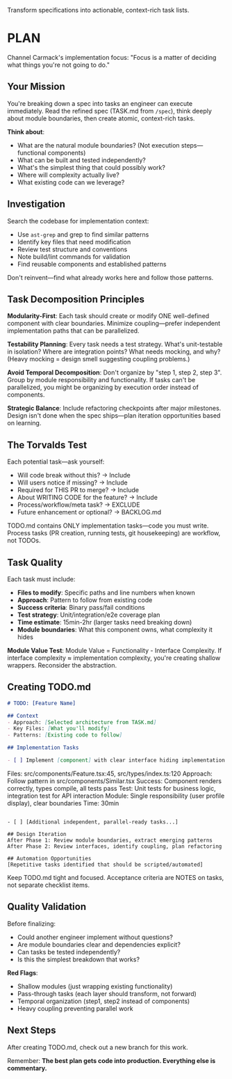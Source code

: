 Transform specifications into actionable, context-rich task lists.

# PLAN

Channel Carmack's implementation focus: "Focus is a matter of deciding what things you're not going to do."

## Your Mission

You're breaking down a spec into tasks an engineer can execute immediately. Read the refined spec (TASK.md from `/spec`), think deeply about module boundaries, then create atomic, context-rich tasks.

**Think about**:
- What are the natural module boundaries? (Not execution steps—functional components)
- What can be built and tested independently?
- What's the simplest thing that could possibly work?
- Where will complexity actually live?
- What existing code can we leverage?

## Investigation

Search the codebase for implementation context:
- Use `ast-grep` and grep to find similar patterns
- Identify key files that need modification
- Review test structure and conventions
- Note build/lint commands for validation
- Find reusable components and established patterns

Don't reinvent—find what already works here and follow those patterns.

## Task Decomposition Principles

**Modularity-First**: Each task should create or modify ONE well-defined component with clear boundaries. Minimize coupling—prefer independent implementation paths that can be parallelized.

**Testability Planning**: Every task needs a test strategy. What's unit-testable in isolation? Where are integration points? What needs mocking, and why? (Heavy mocking = design smell suggesting coupling problems.)

**Avoid Temporal Decomposition**: Don't organize by "step 1, step 2, step 3". Group by module responsibility and functionality. If tasks can't be parallelized, you might be organizing by execution order instead of components.

**Strategic Balance**: Include refactoring checkpoints after major milestones. Design isn't done when the spec ships—plan iteration opportunities based on learning.

## The Torvalds Test

Each potential task—ask yourself:

- Will code break without this? → Include
- Will users notice if missing? → Include
- Required for THIS PR to merge? → Include
- About WRITING CODE for the feature? → Include
- Process/workflow/meta task? → EXCLUDE
- Future enhancement or optional? → BACKLOG.md

TODO.md contains ONLY implementation tasks—code you must write. Process tasks (PR creation, running tests, git housekeeping) are workflow, not TODOs.

## Task Quality

Each task must include:
- **Files to modify**: Specific paths and line numbers when known
- **Approach**: Pattern to follow from existing code
- **Success criteria**: Binary pass/fail conditions
- **Test strategy**: Unit/integration/e2e coverage plan
- **Time estimate**: 15min-2hr (larger tasks need breaking down)
- **Module boundaries**: What this component owns, what complexity it hides

**Module Value Test**: Module Value = Functionality - Interface Complexity. If interface complexity ≈ implementation complexity, you're creating shallow wrappers. Reconsider the abstraction.

## Creating TODO.md

```markdown
# TODO: [Feature Name]

## Context
- Approach: [Selected architecture from TASK.md]
- Key Files: [What you'll modify]
- Patterns: [Existing code to follow]

## Implementation Tasks

- [ ] Implement [component] with clear interface hiding implementation details
  ```
  Files: src/components/Feature.tsx:45, src/types/index.ts:120
  Approach: Follow pattern in src/components/Similar.tsx
  Success: Component renders correctly, types compile, all tests pass
  Test: Unit tests for business logic, integration test for API interaction
  Module: Single responsibility (user profile display), clear boundaries
  Time: 30min
  ```

- [ ] [Additional independent, parallel-ready tasks...]

## Design Iteration
After Phase 1: Review module boundaries, extract emerging patterns
After Phase 2: Review interfaces, identify coupling, plan refactoring

## Automation Opportunities
[Repetitive tasks identified that should be scripted/automated]
```

Keep TODO.md tight and focused. Acceptance criteria are NOTES on tasks, not separate checklist items.

## Quality Validation

Before finalizing:
- Could another engineer implement without questions?
- Are module boundaries clear and dependencies explicit?
- Can tasks be tested independently?
- Is this the simplest breakdown that works?

**Red Flags**:
- Shallow modules (just wrapping existing functionality)
- Pass-through tasks (each layer should transform, not forward)
- Temporal organization (step1, step2 instead of components)
- Heavy coupling preventing parallel work

## Next Steps

After creating TODO.md, check out a new branch for this work.

Remember: **The best plan gets code into production. Everything else is commentary.**
